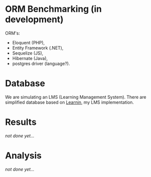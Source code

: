 # ORM Benchmarking (in development)

ORM's:
* Eloquent (PHP),
* Entity Framework (.NET),
* Sequelize (JS),
* Hibernate (Java),
* postgres driver (language?).

# Database
We are simulating an LMS (Learning Management System). There are simplified database based on [Learnin](https://github.com/krzysztofhewelt/learnin), my LMS implementation.


# Results
_not done yet..._

# Analysis
_not done yet..._
